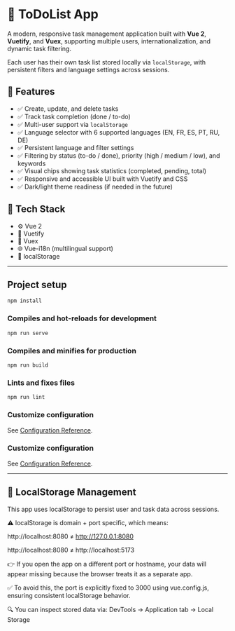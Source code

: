 # 📝 ToDoList App

A modern, responsive task management application built with **Vue 2**, **Vuetify**, and **Vuex**, supporting multiple users, internationalization, and dynamic task filtering.

Each user has their own task list stored locally via `localStorage`, with persistent filters and language settings across sessions.

## 🚀 Features

- ✅ Create, update, and delete tasks
- ✅ Track task completion (done / to-do)
- ✅ Multi-user support via `localStorage`
- ✅ Language selector with 6 supported languages (EN, FR, ES, PT, RU, DE)
- ✅ Persistent language and filter settings
- ✅ Filtering by status (to-do / done), priority (high / medium / low), and keywords
- ✅ Visual chips showing task statistics (completed, pending, total)
- ✅ Responsive and accessible UI built with Vuetify and CSS
- ✅ Dark/light theme readiness (if needed in the future)

## 🧠 Tech Stack

- ⚙️ Vue 2
- 🎨 Vuetify
- 🔁 Vuex
- 🌐 Vue-i18n (multilingual support)
- 💾 localStorage

---

## Project setup
```
npm install
```

### Compiles and hot-reloads for development
```
npm run serve
```

### Compiles and minifies for production
```
npm run build
```

### Lints and fixes files
```
npm run lint
```

### Customize configuration
See [Configuration Reference](https://cli.vuejs.org/config/).

### Customize configuration
See [Configuration Reference](https://cli.vuejs.org/config/).

---

## 🔐 LocalStorage Management

This app uses localStorage to persist user and task data across sessions.

⚠️ localStorage is domain + port specific, which means:

http://localhost:8080 ≠ http://127.0.0.1:8080

http://localhost:8080 ≠ http://localhost:5173

👉 If you open the app on a different port or hostname, your data will appear missing because the browser treats it as a separate app.

✅ To avoid this, the port is explicitly fixed to 3000 using vue.config.js, ensuring consistent localStorage behavior.

🔍 You can inspect stored data via:
DevTools → Application tab → Local Storage


